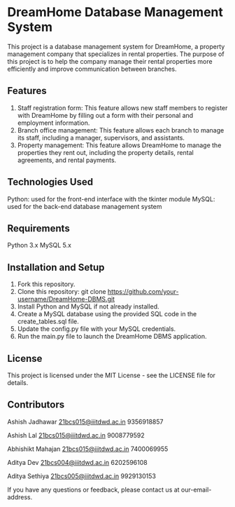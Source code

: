 # DreamHome Database Management System

This project is a database management system for DreamHome, a property management company that specializes in rental properties. The purpose of this project is to help the company manage their rental properties more efficiently and improve communication between branches.

## Features

1. Staff registration form: This feature allows new staff members to register with DreamHome by filling out a form with their personal and employment information.
2. Branch office management: This feature allows each branch to manage its staff, including a manager, supervisors, and assistants.
3. Property management: This feature allows DreamHome to manage the properties they rent out, including the property details, rental agreements, and rental payments.

## Technologies Used

Python: used for the front-end interface with the tkinter module
MySQL: used for the back-end database management system

## Requirements

Python 3.x
MySQL 5.x

## Installation and Setup

1. Fork this repository.
2. Clone this repository: git clone https://github.com/your-username/DreamHome-DBMS.git
3. Install Python and MySQL if not already installed.
4. Create a MySQL database using the provided SQL code in the create_tables.sql file.
5. Update the config.py file with your MySQL credentials.
6. Run the main.py file to launch the DreamHome DBMS application.

## License

This project is licensed under the MIT License - see the LICENSE file for details.

## Contributors

Ashish Jadhawar 
21bcs015@iiitdwd.ac.in
9356918857

Ashish Lal 
21bcs015@iiitdwd.ac.in
9008779592

Abhishikt Mahajan
21bcs015@iiitdwd.ac.in
7400069955

Aditya Dev 
21bcs004@iiitdwd.ac.in
6202596108

Aditya Sethiya
21bcs005@iiitdwd.ac.in
9929130153

If you have any questions or feedback, please contact us at our-email-address.
